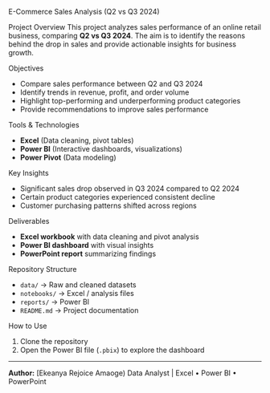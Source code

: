  E-Commerce Sales Analysis (Q2 vs Q3 2024)

 Project Overview
This project analyzes sales performance of an online retail business, comparing **Q2 vs Q3 2024**.
The aim is to identify the reasons behind the drop in sales and provide actionable insights for business growth.

Objectives
- Compare sales performance between Q2 and Q3 2024
- Identify trends in revenue, profit, and order volume
- Highlight top-performing and underperforming product categories
- Provide recommendations to improve sales performance

Tools & Technologies
- **Excel** (Data cleaning, pivot tables)
- **Power BI** (Interactive dashboards, visualizations)
- **Power Pivot** (Data modeling)

 Key Insights
- Significant sales drop observed in Q3 2024 compared to Q2 2024
- Certain product categories experienced consistent decline
- Customer purchasing patterns shifted across regions

Deliverables
- **Excel workbook** with data cleaning and pivot analysis
- **Power BI dashboard** with visual insights
- **PowerPoint report** summarizing findings

Repository Structure
- `data/` → Raw and cleaned datasets
- `notebooks/` → Excel / analysis files
- `reports/` → Power BI 
- `README.md` → Project documentation

How to Use
1. Clone the repository
2. Open the Power BI file (`.pbix`) to explore the dashboard

---
 **Author:** [Ekeanya Rejoice Amaoge) Data Analyst | Excel • Power BI • PowerPoint
